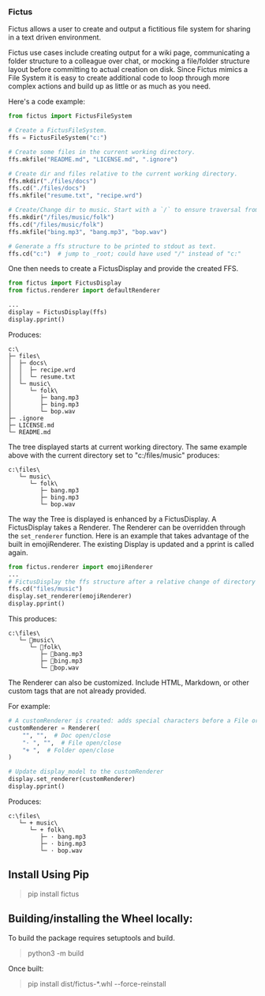 ### Fictus

Fictus allows a user to create and output a fictitious file system for sharing in a text driven environment.

Fictus use cases include creating output for a wiki page, communicating a folder structure to a colleague over chat, or
mocking a file/folder structure layout before committing to actual creation on disk.  Since Fictus mimics a File System
it is easy to create additional code to loop through more complex actions and build up as little or as much as you need.


Here's a code example:

```Python
from fictus import FictusFileSystem

# Create a FictusFileSystem.
ffs = FictusFileSystem("c:")

# Create some files in the current working directory.
ffs.mkfile("README.md", "LICENSE.md", ".ignore")

# Create dir and files relative to the current working directory.
ffs.mkdir("./files/docs")
ffs.cd("./files/docs")
ffs.mkfile("resume.txt", "recipe.wrd")

# Create/Change dir to music. Start with a `/` to ensure traversal from _root.
ffs.mkdir("/files/music/folk")
ffs.cd("/files/music/folk")
ffs.mkfile("bing.mp3", "bang.mp3", "bop.wav")

# Generate a ffs structure to be printed to stdout as text.
ffs.cd("c:")  # jump to _root; could have used "/" instead of "c:"
```
One then needs to create a FictusDisplay and provide the created FFS.

```Python
from fictus import FictusDisplay
from fictus.renderer import defaultRenderer

...
display = FictusDisplay(ffs)
display.pprint()
```

Produces:
```
c:\
├─ files\
│  ├─ docs\
│  │  ├─ recipe.wrd
│  │  └─ resume.txt
│  └─ music\
│     └─ folk\
│        ├─ bang.mp3
│        ├─ bing.mp3
│        └─ bop.wav
├─ .ignore
├─ LICENSE.md
└─ README.md
```

The tree displayed starts at current working directory. The same example
above with the current directory set to "c:/files/music" produces:

```
c:\files\
   └─ music\
      └─ folk\
         ├─ bang.mp3
         ├─ bing.mp3
         └─ bop.wav
```
The way the Tree is displayed is enhanced by a FictusDisplay. A FictusDisplay 
takes a Renderer. The Renderer can be overridden through the `set_renderer` function.
Here is an example that takes advantage of the built in emojiRenderer.  The existing 
Display is updated and a pprint is called again.

```Python
from fictus.renderer import emojiRenderer
...
# FictusDisplay the ffs structure after a relative change of directory to files/music
ffs.cd("files/music")
display.set_renderer(emojiRenderer)
display.pprint()
```

This produces:

```
c:\files\
   └─ 📁music\
      └─ 📁folk\
         ├─ 📄bang.mp3
         ├─ 📄bing.mp3
         └─ 📄bop.wav
```

The Renderer can also be customized. Include HTML, Markdown, or other custom tags that
are not already provided.

For example:

```Python
# A customRenderer is created: adds special characters before a File or Folder.
customRenderer = Renderer(
    "", "",  # Doc open/close
    "· ", "",  # File open/close
    "+ ",  # Folder open/close
)

# Update display_model to the customRenderer
display.set_renderer(customRenderer)
display.pprint()
```
Produces:
```
c:\files\
   └─ + music\
      └─ + folk\
         ├─ · bang.mp3
         ├─ · bing.mp3
         └─ · bop.wav
```

## Install Using Pip
>pip install fictus

## Building/installing the Wheel locally:
To build the package requires setuptools and build.
>python3 -m build

Once built:
>pip install dist/fictus-*.whl --force-reinstall
